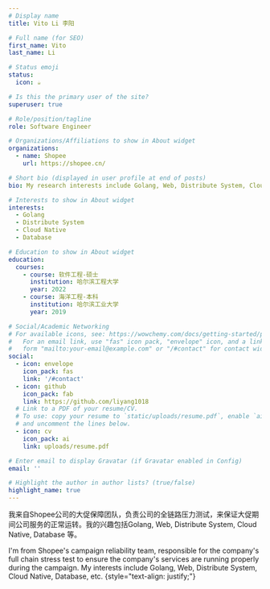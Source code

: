 ```yaml
---
# Display name
title: Vito Li 李阳

# Full name (for SEO)
first_name: Vito
last_name: Li

# Status emoji
status:
  icon: ☕️

# Is this the primary user of the site?
superuser: true

# Role/position/tagline
role: Software Engineer

# Organizations/Affiliations to show in About widget
organizations:
  - name: Shopee
    url: https://shopee.cn/

# Short bio (displayed in user profile at end of posts)
bio: My research interests include Golang, Web, Distribute System, Cloud Native, Database and so on.

# Interests to show in About widget
interests:
  - Golang
  - Distribute System
  - Cloud Native
  - Database

# Education to show in About widget
education:
  courses:
    - course: 软件工程-硕士
      institution: 哈尔滨工程大学
      year: 2022
    - course: 海洋工程-本科
      institution: 哈尔滨工业大学
      year: 2019

# Social/Academic Networking
# For available icons, see: https://wowchemy.com/docs/getting-started/page-builder/#icons
#   For an email link, use "fas" icon pack, "envelope" icon, and a link in the
#   form "mailto:your-email@example.com" or "/#contact" for contact widget.
social:
  - icon: envelope
    icon_pack: fas
    link: '/#contact'
  - icon: github
    icon_pack: fab
    link: https://github.com/liyang1018
  # Link to a PDF of your resume/CV.
  # To use: copy your resume to `static/uploads/resume.pdf`, enable `ai` icons in `params.yaml`,
  # and uncomment the lines below.
  - icon: cv
    icon_pack: ai
    link: uploads/resume.pdf

# Enter email to display Gravatar (if Gravatar enabled in Config)
email: ''

# Highlight the author in author lists? (true/false)
highlight_name: true
---
```


我来自Shopee公司的大促保障团队，负责公司的全链路压力测试，来保证大促期间公司服务的正常运转。我的兴趣包括Golang, Web, Distribute System, Cloud Native, Database 等。

I'm from Shopee's campaign reliability team, responsible for the company's full chain stress test to ensure the company's services are running properly during the campaign. My interests include Golang, Web, Distribute System, Cloud Native, Database, etc.
{style="text-align: justify;"}

